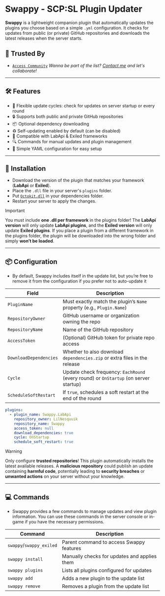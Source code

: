 # Swappy - SCP:SL Plugin Updater

**Swappy** is a lightweight companion plugin that automatically updates the plugins you choose based on a simple `.yml` configuration. It checks for updates from public (or private) GitHub repositories and downloads the latest releases when the server starts.

## 🤝 Trusted By
- [`Access Community`](https://access-community.fr)
*Wanna be part of the list? [Contact me](https://discord.com/users/542790005219655687) and let's collaborate!*  

---

## 🛠️ Features

- 📅 Flexible update cycles: check for updates on server startup or every round
- 🔒 Supports both public and private GitHub repositories
- 📦 Optional dependency downloading
- ♻️ Self-updating enabled by default (can be disabled)
- 🧩 Compatible with LabApi & Exiled frameworks
- 🔍 Commands for manual updates and plugin management
- 📜 Simple YAML configuration for easy setup

---

## 🏓 Installation
- Download the version of the plugin that matches your framework (**LabApi** or **Exiled**).
- Place the `.dll` file in your server's `plugins` folder.
- Put [`Octokit.dll`](https://github.com/LilNesquuik/Swappy/releases/download/1.3.0/dependencies.zip) in your dependencies folder.
- Restart your server to apply the changes.

> [!IMPORTANT]
> You must include **one .dll per framework** in the plugins folder! The **LabApi version** will only update **LabApi plugins**, and the **Exiled version** will only update **Exiled plugins**. If you place a plugin from a different framework in the plugins folder, the plugin will be downloaded into the wrong folder and simply **won’t be loaded**.

---

## 📦 Configuration

- By default, Swappy includes itself in the update list, but you’re free to remove it from the configuration if you prefer not to auto-update it

| Field                  | Description                                                                          |
|------------------------|--------------------------------------------------------------------------------------|
| `PluginName`           | Must exactly match the plugin’s `Name` property (e.g., `Plugin.Name`)                |
| `RepositoryOwner`      | GitHub username or organization owning the repo                                      |
| `RepositoryName`       | Name of the GitHub repository                                                        |
| `AccessToken`          | (Optional) GitHub token for private repo access                                      |
| `DownloadDependencies` | Whether to also download `dependencies.zip` or extra files in the release            |
| `Cycle`                | Update check frequency: `EachRound` (every round) or `OnStartup` (on server startup) |
| `ScheduleSoftRestart`  | If `true`, schedules a soft restart at the end of the round                          |

```yml
plugins:
  - plugin_name: Swappy.LabApi
    repository_owner: LilNesquuik
    repository_name: Swappy
    access_token: null
    download_dependencies: true
    cycle: OnStartup
    schedule_soft_restart: true
```

> [!WARNING]
> Only configure **trusted repositories**! This plugin automatically installs the latest available releases. A **malicious repository** could publish an update containing **harmful code**, potentially leading to **security breaches** or **unwanted actions** on your server without your knowledge.

--- 

## 💻 Commands

- Swappy provides a few commands to manage updates and view plugin information. You can use these commands in the server console or in-game if you have the necessary permissions.

| Command                  | Description                                  |
|--------------------------|----------------------------------------------|
| `swappy`/`swappy_exiled` | Parent command to access Swappy features     |
| `swappy install`         | Manually checks for updates and applies them |
| `swappy plugins`         | Lists all plugins configured for updates     |
| `swappy add`             | Adds a new plugin to the update list         |
| `swappy remove`          | Removes a plugin from the update list        |
